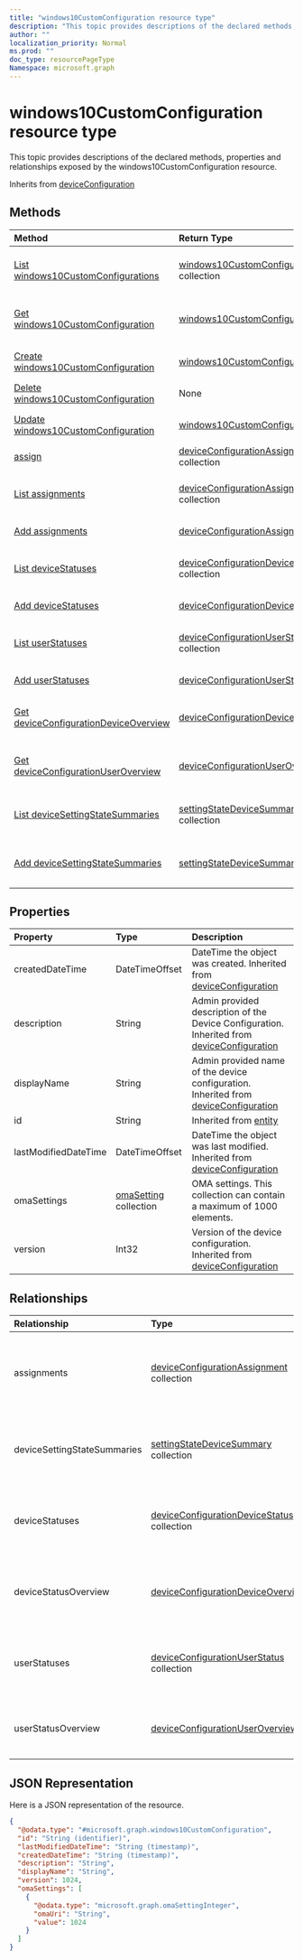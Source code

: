 ```yaml
---
title: "windows10CustomConfiguration resource type"
description: "This topic provides descriptions of the declared methods, properties and relationships exposed by the windows10CustomConfiguration resource."
author: ""
localization_priority: Normal
ms.prod: ""
doc_type: resourcePageType
Namespace: microsoft.graph
---
```



# windows10CustomConfiguration resource type

This topic provides descriptions of the declared methods, properties and relationships exposed by the windows10CustomConfiguration resource.


Inherits from [deviceConfiguration](../resources/deviceConfiguration.md)

## Methods
|Method|Return Type|Description|
|:---|:---|:---|
|[List windows10CustomConfigurations](../api/windows10customconfiguration-list.md)|[windows10CustomConfiguration](../resources/windows10CustomConfiguration.md) collection|List properties and relationships of the [windows10CustomConfiguration](../resources/windows10customconfiguration.md) objects.|
|[Get windows10CustomConfiguration](../api/windows10customconfiguration-get.md)|[windows10CustomConfiguration](../resources/windows10CustomConfiguration.md)|Read properties and relationships of the [windows10CustomConfiguration](../resources/windows10customconfiguration.md) object.|
|[Create windows10CustomConfiguration](../api/windows10customconfiguration-create.md)|[windows10CustomConfiguration](../resources/windows10CustomConfiguration.md)|Create a new [windows10CustomConfiguration](../resources/windows10customconfiguration.md) object.|
|[Delete windows10CustomConfiguration](../api/windows10customconfiguration-delete.md)|None|Deletes a [windows10CustomConfiguration](../resources/windows10customconfiguration.md).|
|[Update windows10CustomConfiguration](../api/windows10customconfiguration-update.md)|[windows10CustomConfiguration](../resources/windows10CustomConfiguration.md)|Update the properties of a [windows10CustomConfiguration](../resources/windows10customconfiguration.md) object.|
|[assign](../api/windows10customconfiguration-assign.md)|[deviceConfigurationAssignment](../resources/deviceConfigurationAssignment.md) collection||
|[List assignments](../api/windows10customconfiguration-list-assignments.md)|[deviceConfigurationAssignment](../resources/deviceConfigurationAssignment.md) collection|Get the deviceConfigurationAssignments from the assignments navigation property.|
|[Add assignments](../api/windows10customconfiguration-post-assignments.md)|[deviceConfigurationAssignment](../resources/deviceConfigurationAssignment.md)|Add assignments by posting to the assignments collection.|
|[List deviceStatuses](../api/windows10customconfiguration-list-devicestatuses.md)|[deviceConfigurationDeviceStatus](../resources/deviceConfigurationDeviceStatus.md) collection|Get the deviceConfigurationDeviceStatuses from the deviceStatuses navigation property.|
|[Add deviceStatuses](../api/windows10customconfiguration-post-devicestatuses.md)|[deviceConfigurationDeviceStatus](../resources/deviceConfigurationDeviceStatus.md)|Add deviceStatuses by posting to the deviceStatuses collection.|
|[List userStatuses](../api/windows10customconfiguration-list-userstatuses.md)|[deviceConfigurationUserStatus](../resources/deviceConfigurationUserStatus.md) collection|Get the deviceConfigurationUserStatuses from the userStatuses navigation property.|
|[Add userStatuses](../api/windows10customconfiguration-post-userstatuses.md)|[deviceConfigurationUserStatus](../resources/deviceConfigurationUserStatus.md)|Add userStatuses by posting to the userStatuses collection.|
|[Get deviceConfigurationDeviceOverview](../api/deviceconfigurationdeviceoverview-get.md)|[deviceConfigurationDeviceOverview](../resources/deviceConfigurationDeviceOverview.md)|Read properties and relationships of the [deviceConfigurationDeviceOverview](../resources/deviceconfigurationdeviceoverview.md) object.|
|[Get deviceConfigurationUserOverview](../api/deviceconfigurationuseroverview-get.md)|[deviceConfigurationUserOverview](../resources/deviceConfigurationUserOverview.md)|Read properties and relationships of the [deviceConfigurationUserOverview](../resources/deviceconfigurationuseroverview.md) object.|
|[List deviceSettingStateSummaries](../api/windows10customconfiguration-list-devicesettingstatesummaries.md)|[settingStateDeviceSummary](../resources/settingStateDeviceSummary.md) collection|Get the settingStateDeviceSummaries from the deviceSettingStateSummaries navigation property.|
|[Add deviceSettingStateSummaries](../api/windows10customconfiguration-post-devicesettingstatesummaries.md)|[settingStateDeviceSummary](../resources/settingStateDeviceSummary.md)|Add deviceSettingStateSummaries by posting to the deviceSettingStateSummaries collection.|

## Properties
|Property|Type|Description|
|:---|:---|:---|
|createdDateTime|DateTimeOffset|DateTime the object was created. Inherited from [deviceConfiguration](../resources/deviceConfiguration.md)|
|description|String|Admin provided description of the Device Configuration. Inherited from [deviceConfiguration](../resources/deviceConfiguration.md)|
|displayName|String|Admin provided name of the device configuration. Inherited from [deviceConfiguration](../resources/deviceConfiguration.md)|
|id|String| Inherited from [entity](../resources/entity.md)|
|lastModifiedDateTime|DateTimeOffset|DateTime the object was last modified. Inherited from [deviceConfiguration](../resources/deviceConfiguration.md)|
|omaSettings|[omaSetting](../resources/omaSetting.md) collection|OMA settings. This collection can contain a maximum of 1000 elements.|
|version|Int32|Version of the device configuration. Inherited from [deviceConfiguration](../resources/deviceConfiguration.md)|

## Relationships
|Relationship|Type|Description|
|:---|:---|:---|
|assignments|[deviceConfigurationAssignment](../resources/deviceConfigurationAssignment.md) collection|The list of assignments for the device configuration profile. Inherited from [deviceConfiguration](../resources/deviceConfiguration.md)|
|deviceSettingStateSummaries|[settingStateDeviceSummary](../resources/settingStateDeviceSummary.md) collection|Device Configuration Setting State Device Summary Inherited from [deviceConfiguration](../resources/deviceConfiguration.md)|
|deviceStatuses|[deviceConfigurationDeviceStatus](../resources/deviceConfigurationDeviceStatus.md) collection|Device configuration installation status by device. Inherited from [deviceConfiguration](../resources/deviceConfiguration.md)|
|deviceStatusOverview|[deviceConfigurationDeviceOverview](../resources/deviceConfigurationDeviceOverview.md)|Device Configuration devices status overview Inherited from [deviceConfiguration](../resources/deviceConfiguration.md)|
|userStatuses|[deviceConfigurationUserStatus](../resources/deviceConfigurationUserStatus.md) collection|Device configuration installation status by user. Inherited from [deviceConfiguration](../resources/deviceConfiguration.md)|
|userStatusOverview|[deviceConfigurationUserOverview](../resources/deviceConfigurationUserOverview.md)|Device Configuration users status overview Inherited from [deviceConfiguration](../resources/deviceConfiguration.md)|

## JSON Representation
Here is a JSON representation of the resource.
<!-- {
  "blockType": "resource",
  "keyProperty": "id",
  "@odata.type": "microsoft.graph.windows10CustomConfiguration",
  "baseType": "microsoft.graph.deviceConfiguration",
  "openType": false
}
-->
``` json
{
  "@odata.type": "#microsoft.graph.windows10CustomConfiguration",
  "id": "String (identifier)",
  "lastModifiedDateTime": "String (timestamp)",
  "createdDateTime": "String (timestamp)",
  "description": "String",
  "displayName": "String",
  "version": 1024,
  "omaSettings": [
    {
      "@odata.type": "microsoft.graph.omaSettingInteger",
      "omaUri": "String",
      "value": 1024
    }
  ]
}
```


